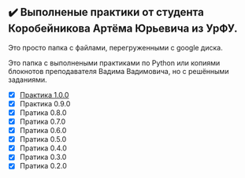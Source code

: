 ## :heavy_check_mark: Выполненые практики от студента __Коробейникова Артёма Юрьевича из УрФУ__.

Это просто папка с файлами, перегруженными с google диска.

Это папка с выполнеными практиками по Python или копиями блокнотов преподавателя Вадима Вадимовича, но с решёнными заданиями.

- [X] [Практика 1.0.0](https://colab.research.google.com/drive/1_P3JZoSvuTQbCjozSanhXujmz9_9KorA?usp=sharing)
- [X] Практика 0.9.0
- [X] Пратика 0.8.0
- [X] Пратика 0.7.0
- [X] Пратика 0.6.0
- [X] Пратика 0.5.0
- [X] Пратика 0.4.0
- [X] Пратика 0.3.0
- [X] Пратика 0.2.0
